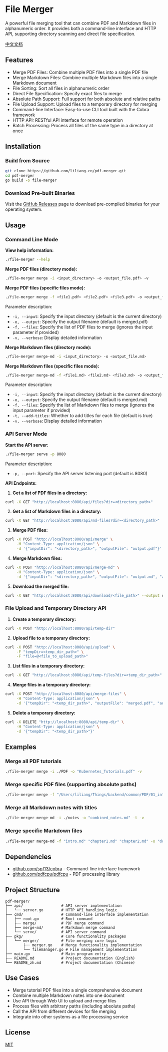 # File Merger

A powerful file merging tool that can combine PDF and Markdown files in alphanumeric order. It provides both a command-line interface and HTTP API, supporting directory scanning and direct file specification.

[中文文档](README_zh.md)

## Features

- Merge PDF Files: Combine multiple PDF files into a single PDF file
- Merge Markdown Files: Combine multiple Markdown files into a single Markdown document
- File Sorting: Sort all files in alphanumeric order
- Direct File Specification: Specify exact files to merge
- Absolute Path Support: Full support for both absolute and relative paths
- File Upload Support: Upload files to a temporary directory for merging
- Command-line Interface: Easy-to-use CLI tool built with the Cobra framework
- HTTP API: RESTful API interface for remote operation
- Batch Processing: Process all files of the same type in a directory at once

## Installation

### Build from Source

```bash
git clone https://github.com/liliang-cn/pdf-merger.git
cd pdf-merger
go build -o file-merger
```

### Download Pre-built Binaries

Visit the [GitHub Releases](https://github.com/liliang-cn/pdf-merger/releases) page to download pre-compiled binaries for your operating system.

## Usage

### Command Line Mode

**View help information:**

```bash
./file-merger --help
```

**Merge PDF files (directory mode):**

```bash
./file-merger merge -i <input_directory> -o <output_file.pdf> -v
```

**Merge PDF files (specific files mode):**

```bash
./file-merger merge -f <file1.pdf> <file2.pdf> <file3.pdf> -o <output_file.pdf> -v
```

Parameter description:

- `-i, --input`: Specify the input directory (default is the current directory)
- `-o, --output`: Specify the output filename (default is merged.pdf)
- `-f, --files`: Specify the list of PDF files to merge (ignores the input parameter if provided)
- `-v, --verbose`: Display detailed information

**Merge Markdown files (directory mode):**

```bash
./file-merger merge-md -i <input_directory> -o <output_file.md>
```

**Merge Markdown files (specific files mode):**

```bash
./file-merger merge-md -f <file1.md> <file2.md> <file3.md> -o <output_file.md>
```

Parameter description:

- `-i, --input`: Specify the input directory (default is the current directory)
- `-o, --output`: Specify the output filename (default is merged.md)
- `-f, --files`: Specify the list of Markdown files to merge (ignores the input parameter if provided)
- `-t, --add-titles`: Whether to add titles for each file (default is true)
- `-v, --verbose`: Display detailed information

### API Server Mode

**Start the API server:**

```bash
./file-merger serve -p 8080
```

Parameter description:

- `-p, --port`: Specify the API server listening port (default is 8080)

**API Endpoints:**

1. **Get a list of PDF files in a directory:**

```bash
curl -X GET "http://localhost:8080/api/files?dir=<directory_path>"
```

2. **Get a list of Markdown files in a directory:**

```bash
curl -X GET "http://localhost:8080/api/md-files?dir=<directory_path>"
```

3. **Merge PDF files:**

```bash
curl -X POST "http://localhost:8080/api/merge" \
     -H "Content-Type: application/json" \
     -d '{"inputDir": "<directory_path>", "outputFile": "output.pdf"}'
```

4. **Merge Markdown files:**

```bash
curl -X POST "http://localhost:8080/api/merge-md" \
     -H "Content-Type: application/json" \
     -d '{"inputDir": "<directory_path>", "outputFile": "output.md", "addTitles": true}'
```

5. **Download the merged file:**

```bash
curl -X GET "http://localhost:8080/api/download/<file_path>" --output downloaded_file
```

### File Upload and Temporary Directory API

1. **Create a temporary directory:**

```bash
curl -X POST "http://localhost:8080/api/temp-dir"
```

2. **Upload file to a temporary directory:**

```bash
curl -X POST "http://localhost:8080/api/upload" \
     -F "tempDir=<temp_dir_path>" \
     -F "file=@<file_to_upload_path>"
```

3. **List files in a temporary directory:**

```bash
curl -X GET "http://localhost:8080/api/temp-files?dir=<temp_dir_path>"
```

4. **Merge files in a temporary directory:**

```bash
curl -X POST "http://localhost:8080/api/merge-files" \
     -H "Content-Type: application/json" \
     -d '{"tempDir": "<temp_dir_path>", "outputFile": "merged.pdf", "addTitles": true}'
```

5. **Delete a temporary directory:**

```bash
curl -X DELETE "http://localhost:8080/api/temp-dir" \
     -H "Content-Type: application/json" \
     -d '{"tempDir": "<temp_dir_path>"}'
```

## Examples

### Merge all PDF tutorials

```bash
./file-merger merge -i ./PDF -o "Kubernetes_Tutorials.pdf" -v
```

### Merge specific PDF files (supporting absolute paths)

```bash
./file-merger merge -f "/Users/liliang/Things/backend/common/PDF/01_intro_to_containers.pdf" "/Users/liliang/Things/backend/common/PDF/02_isolated_processes.pdf" -o "k8s_intro.pdf" -v
```

### Merge all Markdown notes with titles

```bash
./file-merger merge-md -i ./notes -o "combined_notes.md" -t -v
```

### Merge specific Markdown files

```bash
./file-merger merge-md -f "intro.md" "chapter1.md" "chapter2.md" -o "document.md" -v
```

## Dependencies

- [github.com/spf13/cobra](https://github.com/spf13/cobra) - Command-line interface framework
- [github.com/pdfcpu/pdfcpu](https://github.com/pdfcpu/pdfcpu) - PDF processing library

## Project Structure

```
pdf-merger/
├── api/                 # API server implementation
│   └── server.go        # HTTP API handling logic
├── cmd/                 # Command-line interface implementation
│   ├── root.go          # Root command
│   ├── merge/           # PDF merge command
│   ├── merge-md/        # Markdown merge command
│   └── serve/           # API server command
├── pkg/                 # Core functionality packages
│   └── merger/          # File merging core logic
│       ├── merger.go    # Merge functionality implementation
│       └── filemanager.go # File management implementation
├── main.go              # Main program entry
├── README.md            # Project documentation (English)
└── README_zh.md         # Project documentation (Chinese)
```

## Use Cases

- Merge tutorial PDF files into a single comprehensive document
- Combine multiple Markdown notes into one document
- Use API through Web UI to upload and merge files
- Process files with arbitrary paths (including absolute paths)
- Call the API from different devices for file merging
- Integrate into other systems as a file processing service

## License

[MIT](https://opensource.org/licenses/MIT)
